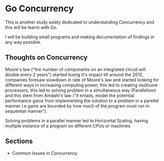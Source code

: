 # Go Concurrency

This is another study solely dedicated to understanding Concurrency and this will be learnt with Go.

I will be building small programs and making documentation of findings in any way possible.

## Thoughts on Concurrency

Moore's law ("the number of components on an integrated circuit will double every 2 years") started losing it's impact till around the 2012, companies foresaw slowdown in rate of Moore's law and started looking for different ways in increasing computing power, this led to creating multicore processors, this led to solving problem in a simultaneous way (Parallelism) and this stem from Amdahl's law ("it entails, model the potential performance gains from implementing the solution to a problem in a parellel manner i.e gains are bounded by how much of the program must run in sequential manner").

Solving problems in a parallel manner led to Horizontal Scaling, having multiple instance of a program on different CPUs or machines.

## Sections

* Common Issues in Concurrency
